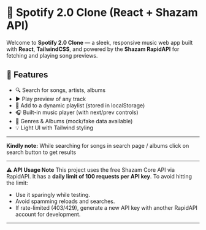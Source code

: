 # 🎵 Spotify 2.0 Clone (React + Shazam API)

Welcome to **Spotify 2.0 Clone** — a sleek, responsive music web app built with **React**, **TailwindCSS**, and powered by the **Shazam RapidAPI** for fetching and playing song previews.

## 🚀 Features

- 🔍 Search for songs, artists, albums
- ▶️ Play preview of any track
- 💚 Add to a dynamic playlist (stored in localStorage)
- 🎧 Built-in music player (with next/prev controls)
- 📁 Genres & Albums (mock/fake data available)
- 💡 Light UI with Tailwind styling

---
**Kindly note:**
While searching for songs in search page / albums click on search button to get results 

---
⚠️ **API Usage Note**
This project uses the free Shazam Core API via RapidAPI. It has a **daily limit of 100 requests per API key**. To avoid hitting the limit:

- Use it sparingly while testing.
- Avoid spamming reloads and searches.
- If rate-limited (403/429), generate a new API key with another RapidAPI account for development.
---




